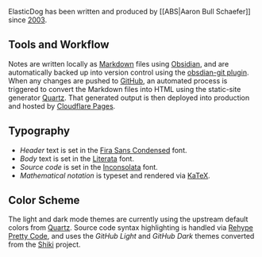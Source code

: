 ElasticDog has been written and produced by [[ABS|Aaron Bull Schaefer]] since [2003](https://web.archive.org/web/20031213093626/http://elasticdog.com/about/). 
## Tools and Workflow

Notes are written locally as [Markdown](https://en.wikipedia.org/wiki/Markdown) files using [Obsidian](https://obsidian.md/), and are automatically backed up into version control using the [obsdian-git plugin](https://github.com/denolehov/obsidian-git).  When any changes are pushed to [GitHub](https://github.com/elasticdog/elasticdog-com), an automated process is triggered to convert the Markdown files into HTML using the static-site generator [Quartz](https://quartz.jzhao.xyz/). That generated output is then deployed into production and hosted by [Cloudflare Pages](https://pages.cloudflare.com/).
## Typography

* _Header_ text is set in the [Fira Sans Condensed](https://fonts.google.com/specimen/Fira+Sans+Condensed) font.
* _Body_ text is set in the [Literata](https://fonts.google.com/specimen/Literata) font.
* _Source code_ is set in the [Inconsolata](https://fonts.google.com/specimen/Inconsolata) font. 
* _Mathematical notation_ is typeset and rendered via [KaTeX](https://katex.org/).
## Color Scheme

The light and dark mode themes are currently using the upstream default colors from [Quartz](https://quartz.jzhao.xyz/). Source code syntax highlighting is handled via [Rehype Pretty Code](https://rehype-pretty-code.netlify.app/), and uses the _GitHub Light_ and _GitHub Dark_ themes converted from the [Shiki](https://github.com/shikijs/shiki) project.